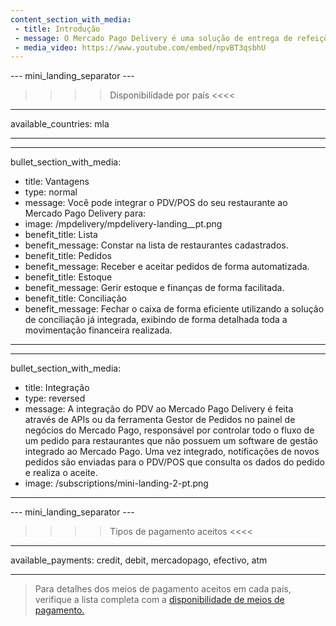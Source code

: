 ```yaml
---
content_section_with_media: 
 - title: Introdução
 - message: O Mercado Pago Delivery é uma solução de entrega de refeições sob demanda na qual o cliente entra em uma lista de restaurantes cadastrados, seleciona seu pedido e realiza o pagamento diretamente do aplicativo Mercado Pago.
 - media_video: https://www.youtube.com/embed/npvBT3qsbhU
---
```


--- mini_landing_separator ---
>>>>Disponibilidade por país <<<<
---
available_countries: mla

---

---
bullet_section_with_media: 
 - title: Vantagens
 - type: normal
 - message: Você pode integrar o PDV/POS do seu restaurante ao Mercado Pago Delivery para:
 - image: /mpdelivery/mpdelivery-landing__pt.png
 - benefit_title: Lista
 - benefit_message: Constar na lista de restaurantes cadastrados.
 - benefit_title: Pedidos
 - benefit_message: Receber e aceitar pedidos de forma automatizada.
 - benefit_title: Estoque
 - benefit_message: Gerir estoque e finanças de forma facilitada.
 - benefit_title: Conciliação
 - benefit_message: Fechar o caixa de forma eficiente utilizando a solução de conciliação já integrada, exibindo de forma detalhada toda a movimentação financeira realizada.
---

---
bullet_section_with_media: 
 - title: Integração
 - type: reversed
 - message: A integração do PDV ao Mercado Pago Delivery é feita através de APIs ou da ferramenta Gestor de Pedidos no painel de negócios do Mercado Pago, responsável por controlar todo o fluxo de um pedido para restaurantes que não possuem um software de gestão integrado ao Mercado Pago. Uma vez integrado, notificações de novos pedidos são enviadas para o PDV/POS que consulta os dados do pedido e realiza o aceite.
 - image: /subscriptions/mini-landing-2-pt.png
---

--- mini_landing_separator ---
>>>> Tipos de pagamento aceitos <<<<
---
available_payments: credit, debit, mercadopago, efectivo, atm

---

> Para detalhes dos meios de pagamento aceitos em cada país, verifique a lista completa com a [disponibilidade de meios de pagamento.](/developers/pt/docs/sales-processing/payment-methods)